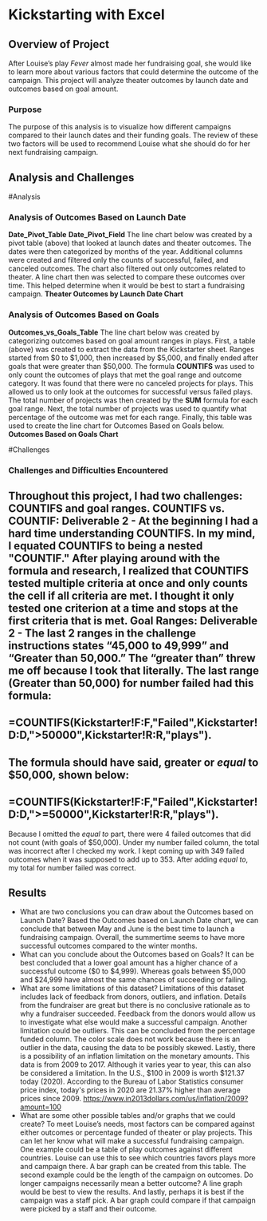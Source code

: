 # Kickstarting with Excel

## Overview of Project
After Louise’s play *Fever* almost made her fundraising goal, she would like to learn more about various factors that could determine the outcome of the campaign. This project will analyze theater outcomes by launch date and outcomes based on goal amount. 
### Purpose
The purpose of this analysis is to visualize how different campaigns compared to their launch dates and their funding goals. The review of these two factors will be used to recommend Louise what she should do for her next fundraising campaign.

## Analysis and Challenges

#Analysis
### Analysis of Outcomes Based on Launch Date
**Date_Pivot_Table** **Date_Pivot_Field**
The line chart below was created by a pivot table (above) that looked at launch dates and theater outcomes. The dates were then categorized by months of the year. Additional columns were created and filtered only the counts of successful, failed, and canceled outcomes. The chart also filtered out only outcomes related to theater. A line chart then was selected to compare these outcomes over time. This helped determine when it would be best to start a fundraising campaign. 
**Theater Outcomes by Launch Date Chart**
### Analysis of Outcomes Based on Goals
**Outcomes_vs_Goals_Table**
The line chart below was created by categorizing outcomes based on goal amount ranges in plays. First, a table (above) was created to extract the data from the Kickstarter sheet. Ranges started from $0 to $1,000, then increased by $5,000, and finally ended after goals that were greater than $50,000. The formula **COUNTIFS** was used to only count the outcomes of plays that met the goal range and outcome category. It was found that there were no canceled projects for plays. This allowed us to only look at the outcomes for successful versus failed plays. The total number of projects was then created by the **SUM** formula for each goal range. Next, the total number of projects was used to quantify what percentage of the outcome was met for each range. Finally, this table was used to create the line chart for Outcomes Based on Goals below. 
**Outcomes Based on Goals Chart**

#Challenges
### Challenges and Difficulties Encountered
Throughout this project, I had two challenges: COUNTIFS and goal ranges. 
**COUNTIFS vs. COUNTIF:** Deliverable 2 - At the beginning I had a hard time understanding COUNTIFS. In my mind, I equated COUNTIFS to being a nested "COUNTIF." After playing around with the formula and research, I realized that COUNTIFS tested multiple criteria at once and only counts the cell if all criteria are met.  I thought it only tested one criterion at a time and stops at the first criteria that is met. 
**Goal Ranges:** Deliverable 2 - The last 2 ranges in the challenge instructions states “45,000 to 49,999” and “Greater than 50,000.” The “greater than” threw me off because I took that literally. The last range (Greater than 50,000) for number failed had this formula: 
---
 =COUNTIFS(Kickstarter!F:F,"Failed",Kickstarter!D:D,**">50000"**,Kickstarter!R:R,"plays"). 
---
The formula should have said, greater or *equal* to $50,000, shown below:
---
 =COUNTIFS(Kickstarter!F:F,"Failed",Kickstarter!D:D,**">=50000"**,Kickstarter!R:R,"plays"). 
---
Because I omitted the *equal to* part, there were 4 failed outcomes that did not count (with goals of $50,000). Under my number failed column, the total was incorrect after I checked my work. I kept coming up with 349 failed outcomes when it was supposed to add up to 353. After adding *equal to*, my total for number failed was correct.

## Results
- What are two conclusions you can draw about the Outcomes based on Launch Date?
Based the Outcomes based on Launch Date chart, we can conclude that between May and June is the best time to launch a fundraising campaign. Overall, the summertime seems to have more successful outcomes compared to the winter months.
- What can you conclude about the Outcomes based on Goals? 
It can be best concluded that a lower goal amount has a higher chance of a successful outcome ($0 to $4,999). Whereas goals between $5,000 and $24,999 have almost the same chances of succeeding or failing.   
- What are some limitations of this dataset?
Limitations of this dataset includes lack of feedback from donors, outliers, and inflation. 
Details from the fundraiser are great but there is no conclusive rationale as to why a fundraiser succeeded. Feedback from the donors would allow us to investigate what else would make a successful campaign. Another limitation could be outliers. This can be concluded from the percentage funded column. The color scale does not work because there is an outlier in the data, causing the data to be possibly skewed.  Lastly, there is a possibility of an inflation limitation on the monetary amounts. This data is from 2009 to 2017. Although it varies year to year, this can also be considered a limitation. In the U.S., $100 in 2009 is worth $121.37 today (2020). According to the Bureau of Labor Statistics consumer price index, today's prices in 2020 are 21.37% higher than average prices since 2009.
https://www.in2013dollars.com/us/inflation/2009?amount=100
- What are some other possible tables and/or graphs that we could create?
To meet Louise’s needs, most factors can be compared against either outcomes or percentage funded of theater or play projects. This can let her know what will make a successful fundraising campaign. One example could be a table of play outcomes against different countries. Louise can use this to see which countries favors plays more and campaign there. A bar graph can be created from this table. The second example could be the length of the campaign on outcomes. Do longer campaigns necessarily mean a better outcome? A line graph would be best to view the results. And lastly, perhaps it is best if the campaign was a staff pick. A bar graph could compare if that campaign were picked by a staff and their outcome. 

